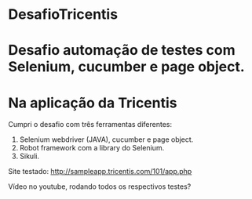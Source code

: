 # DesafioTricentis
# Desafio automação de testes com Selenium, cucumber e page object.
# Na aplicação da Tricentis

Cumpri o desafio com três ferramentas diferentes:
1. Selenium webdriver (JAVA), cucumber e page object.
2. Robot framework com a library do Selenium.
3. Sikuli.

Site testado: http://sampleapp.tricentis.com/101/app.php

Vídeo no youtube, rodando todos os respectivos testes? 
